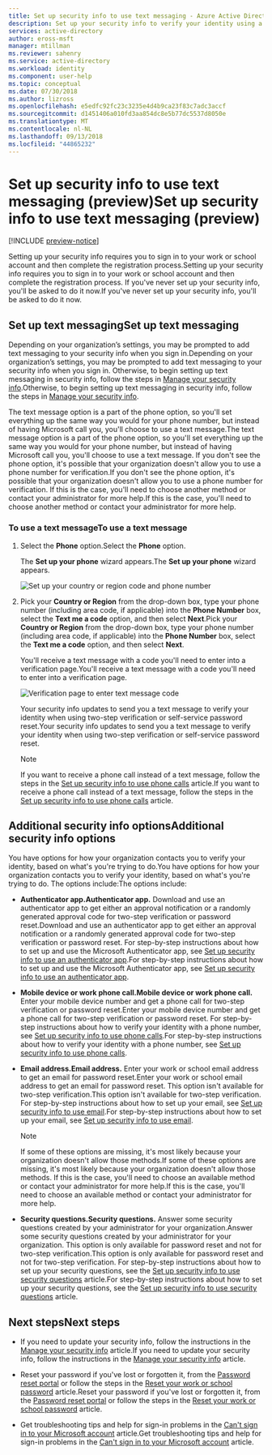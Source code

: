 ```yaml
---
title: Set up security info to use text messaging - Azure Active Directory | Microsoft Docs
description: Set up your security info to verify your identity using a text (SMS) message.
services: active-directory
author: eross-msft
manager: mtillman
ms.reviewer: sahenry
ms.service: active-directory
ms.workload: identity
ms.component: user-help
ms.topic: conceptual
ms.date: 07/30/2018
ms.author: lizross
ms.openlocfilehash: e5edfc92fc23c3235e4d4b9ca23f83c7adc3accf
ms.sourcegitcommit: d1451406a010fd3aa854dc8e5b77dc5537d8050e
ms.translationtype: MT
ms.contentlocale: nl-NL
ms.lasthandoff: 09/13/2018
ms.locfileid: "44865232"
---
```

# <a name="set-up-security-info-to-use-text-messaging-preview"></a><span data-ttu-id="97ef7-103">Set up security info to use text messaging (preview)</span><span class="sxs-lookup"><span data-stu-id="97ef7-103">Set up security info to use text messaging (preview)</span></span>

[!INCLUDE [preview-notice](../../../includes/active-directory-end-user-preview-notice-security-info.md)]

<span data-ttu-id="97ef7-104">Setting up your security info requires you to sign in to your work or school account and then complete the registration process.</span><span class="sxs-lookup"><span data-stu-id="97ef7-104">Setting up your security info requires you to sign in to your work or school account and then complete the registration process.</span></span> <span data-ttu-id="97ef7-105">If you've never set up your security info, you'll be asked to do it now.</span><span class="sxs-lookup"><span data-stu-id="97ef7-105">If you've never set up your security info, you'll be asked to do it now.</span></span>

## <a name="set-up-text-messaging"></a><span data-ttu-id="97ef7-106">Set up text messaging</span><span class="sxs-lookup"><span data-stu-id="97ef7-106">Set up text messaging</span></span>

<span data-ttu-id="97ef7-107">Depending on your organization’s settings, you may be prompted to add text messaging to your security info when you sign in.</span><span class="sxs-lookup"><span data-stu-id="97ef7-107">Depending on your organization’s settings, you may be prompted to add text messaging to your security info when you sign in.</span></span> <span data-ttu-id="97ef7-108">Otherwise, to begin setting up text messaging in security info, follow the steps in [Manage your security info](security-info-manage-settings.md).</span><span class="sxs-lookup"><span data-stu-id="97ef7-108">Otherwise, to begin setting up text messaging in security info, follow the steps in [Manage your security info](security-info-manage-settings.md).</span></span>

<span data-ttu-id="97ef7-109">The text message option is a part of the phone option, so you'll set everything up the same way you would for your phone number, but instead of having Microsoft call you, you'll choose to use a text message.</span><span class="sxs-lookup"><span data-stu-id="97ef7-109">The text message option is a part of the phone option, so you'll set everything up the same way you would for your phone number, but instead of having Microsoft call you, you'll choose to use a text message.</span></span> <span data-ttu-id="97ef7-110">If you don't see the phone option, it's possible that your organization doesn't allow you to use a phone number for verification.</span><span class="sxs-lookup"><span data-stu-id="97ef7-110">If you don't see the phone option, it's possible that your organization doesn't allow you to use a phone number for verification.</span></span> <span data-ttu-id="97ef7-111">If this is the case, you'll need to choose another method or contact your administrator for more help.</span><span class="sxs-lookup"><span data-stu-id="97ef7-111">If this is the case, you'll need to choose another method or contact your administrator for more help.</span></span>

### <a name="to-use-a-text-message"></a><span data-ttu-id="97ef7-112">To use a text message</span><span class="sxs-lookup"><span data-stu-id="97ef7-112">To use a text message</span></span>

1. <span data-ttu-id="97ef7-113">Select the **Phone** option.</span><span class="sxs-lookup"><span data-stu-id="97ef7-113">Select the **Phone** option.</span></span>

    <span data-ttu-id="97ef7-114">The **Set up your phone** wizard appears.</span><span class="sxs-lookup"><span data-stu-id="97ef7-114">The **Set up your phone** wizard appears.</span></span>

    ![Set up your country or region code and phone number](media/security-info/security-info-keep-secure-setup-text.png)

2. <span data-ttu-id="97ef7-116">Pick your **Country or Region** from the drop-down box, type your phone number (including area code, if applicable) into the **Phone Number** box, select the **Text me a code** option, and then select **Next**.</span><span class="sxs-lookup"><span data-stu-id="97ef7-116">Pick your **Country or Region** from the drop-down box, type your phone number (including area code, if applicable) into the **Phone Number** box, select the **Text me a code** option, and then select **Next**.</span></span>

    <span data-ttu-id="97ef7-117">You'll receive a text message with a code you'll need to enter into a verification page.</span><span class="sxs-lookup"><span data-stu-id="97ef7-117">You'll receive a text message with a code you'll need to enter into a verification page.</span></span>

    ![Verification page to enter text message code](media/security-info/security-info-keep-secure-verify-text-msg.png)

    <span data-ttu-id="97ef7-119">Your security info updates to send you a text message to verify your identity when using two-step verification or self-service password reset.</span><span class="sxs-lookup"><span data-stu-id="97ef7-119">Your security info updates to send you a text message to verify your identity when using two-step verification or self-service password reset.</span></span>

    >[!Note]
    ><span data-ttu-id="97ef7-120">If you want to receive a phone call instead of a text message, follow the steps in the [Set up security info to use phone calls](security-info-setup-phone-number.md) article.</span><span class="sxs-lookup"><span data-stu-id="97ef7-120">If you want to receive a phone call instead of a text message, follow the steps in the [Set up security info to use phone calls](security-info-setup-phone-number.md) article.</span></span>

## <a name="additional-security-info-options"></a><span data-ttu-id="97ef7-121">Additional security info options</span><span class="sxs-lookup"><span data-stu-id="97ef7-121">Additional security info options</span></span>

<span data-ttu-id="97ef7-122">You have options for how your organization contacts you to verify your identity, based on what's you're trying to do.</span><span class="sxs-lookup"><span data-stu-id="97ef7-122">You have options for how your organization contacts you to verify your identity, based on what's you're trying to do.</span></span> <span data-ttu-id="97ef7-123">The options include:</span><span class="sxs-lookup"><span data-stu-id="97ef7-123">The options include:</span></span>

- <span data-ttu-id="97ef7-124">**Authenticator app.**</span><span class="sxs-lookup"><span data-stu-id="97ef7-124">**Authenticator app.**</span></span> <span data-ttu-id="97ef7-125">Download and use an authenticator app to get either an approval notification or a randomly generated approval code for two-step verification or password reset.</span><span class="sxs-lookup"><span data-stu-id="97ef7-125">Download and use an authenticator app to get either an approval notification or a randomly generated approval code for two-step verification or password reset.</span></span> <span data-ttu-id="97ef7-126">For step-by-step instructions about how to set up and use the Microsoft Authenticator app, see [Set up security info to use an authenticator app](security-info-setup-auth-app.md).</span><span class="sxs-lookup"><span data-stu-id="97ef7-126">For step-by-step instructions about how to set up and use the Microsoft Authenticator app, see [Set up security info to use an authenticator app](security-info-setup-auth-app.md).</span></span>

- <span data-ttu-id="97ef7-127">**Mobile device or work phone call.**</span><span class="sxs-lookup"><span data-stu-id="97ef7-127">**Mobile device or work phone call.**</span></span> <span data-ttu-id="97ef7-128">Enter your mobile device number and get a phone call for two-step verification or password reset.</span><span class="sxs-lookup"><span data-stu-id="97ef7-128">Enter your mobile device number and get a phone call for two-step verification or password reset.</span></span> <span data-ttu-id="97ef7-129">For step-by-step instructions about how to verify your identity with a phone number, see [Set up security info to use phone calls](security-info-setup-phone-number.md).</span><span class="sxs-lookup"><span data-stu-id="97ef7-129">For step-by-step instructions about how to verify your identity with a phone number, see [Set up security info to use phone calls](security-info-setup-phone-number.md).</span></span>

- <span data-ttu-id="97ef7-130">**Email address.**</span><span class="sxs-lookup"><span data-stu-id="97ef7-130">**Email address.**</span></span> <span data-ttu-id="97ef7-131">Enter your work or school email address to get an email for password reset.</span><span class="sxs-lookup"><span data-stu-id="97ef7-131">Enter your work or school email address to get an email for password reset.</span></span> <span data-ttu-id="97ef7-132">This option isn't available for two-step verification.</span><span class="sxs-lookup"><span data-stu-id="97ef7-132">This option isn't available for two-step verification.</span></span> <span data-ttu-id="97ef7-133">For step-by-step instructions about how to set up your email, see [Set up security info to use email](security-info-setup-email.md).</span><span class="sxs-lookup"><span data-stu-id="97ef7-133">For step-by-step instructions about how to set up your email, see [Set up security info to use email](security-info-setup-email.md).</span></span>
   
    >[!Note]
    ><span data-ttu-id="97ef7-134">If some of these options are missing, it's most likely because your organization doesn't allow those methods.</span><span class="sxs-lookup"><span data-stu-id="97ef7-134">If some of these options are missing, it's most likely because your organization doesn't allow those methods.</span></span> <span data-ttu-id="97ef7-135">If this is the case, you'll need to choose an available method or contact your administrator for more help.</span><span class="sxs-lookup"><span data-stu-id="97ef7-135">If this is the case, you'll need to choose an available method or contact your administrator for more help.</span></span>

- <span data-ttu-id="97ef7-136">**Security questions.**</span><span class="sxs-lookup"><span data-stu-id="97ef7-136">**Security questions.**</span></span> <span data-ttu-id="97ef7-137">Answer some security questions created by your administrator for your organization.</span><span class="sxs-lookup"><span data-stu-id="97ef7-137">Answer some security questions created by your administrator for your organization.</span></span> <span data-ttu-id="97ef7-138">This option is only available for password reset and not for two-step verification.</span><span class="sxs-lookup"><span data-stu-id="97ef7-138">This option is only available for password reset and not for two-step verification.</span></span> <span data-ttu-id="97ef7-139">For step-by-step instructions about how to set up your security questions, see the [Set up security info to use security questions](security-info-setup-questions.md) article.</span><span class="sxs-lookup"><span data-stu-id="97ef7-139">For step-by-step instructions about how to set up your security questions, see the [Set up security info to use security questions](security-info-setup-questions.md) article.</span></span>

## <a name="next-steps"></a><span data-ttu-id="97ef7-140">Next steps</span><span class="sxs-lookup"><span data-stu-id="97ef7-140">Next steps</span></span>

- <span data-ttu-id="97ef7-141">If you need to update your security info, follow the instructions in the [Manage your security info](security-info-manage-settings.md) article.</span><span class="sxs-lookup"><span data-stu-id="97ef7-141">If you need to update your security info, follow the instructions in the [Manage your security info](security-info-manage-settings.md) article.</span></span>

- <span data-ttu-id="97ef7-142">Reset your password if you've lost or forgotten it, from the [Password reset portal](https://passwordreset.microsoftonline.com/) or follow the steps in the [Reset your work or school password](user-help-reset-password.md) article.</span><span class="sxs-lookup"><span data-stu-id="97ef7-142">Reset your password if you've lost or forgotten it, from the [Password reset portal](https://passwordreset.microsoftonline.com/) or follow the steps in the [Reset your work or school password](user-help-reset-password.md) article.</span></span>

- <span data-ttu-id="97ef7-143">Get troubleshooting tips and help for sign-in problems in the [Can't sign in to your Microsoft account](https://support.microsoft.com/help/12429/microsoft-account-sign-in-cant) article.</span><span class="sxs-lookup"><span data-stu-id="97ef7-143">Get troubleshooting tips and help for sign-in problems in the [Can't sign in to your Microsoft account](https://support.microsoft.com/help/12429/microsoft-account-sign-in-cant) article.</span></span>